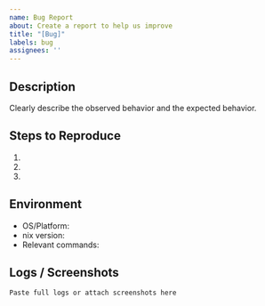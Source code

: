 ```yaml
---
name: Bug Report
about: Create a report to help us improve
title: "[Bug]"
labels: bug
assignees: ''
---
```


## Description
Clearly describe the observed behavior and the expected behavior.

## Steps to Reproduce
1. 
2. 
3. 

## Environment
- OS/Platform:
- nix version:
- Relevant commands:

## Logs / Screenshots

```
Paste full logs or attach screenshots here
```


